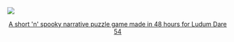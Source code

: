 <a href="https://ldjam.com/events/ludum-dare/54/sampler">
<div>
  <img src="https://user-images.githubusercontent.com/1022438/273095809-a3f01ed4-5cda-4733-bcfe-f9f3a2a1a778.png" />
  <p align="center">A short 'n' spooky narrative puzzle game made in 48 hours for Ludum Dare 54</p>
</div>
</a>
